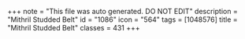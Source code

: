 +++
note = "This file was auto generated. DO NOT EDIT"
description = "Mithril Studded Belt"
id = "1086"
icon = "564"
tags = [1048576]
title = "Mithril Studded Belt"
classes = 431
+++
